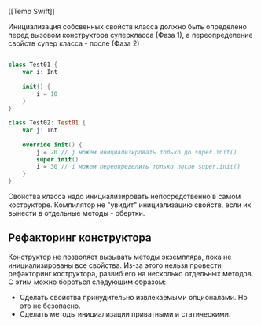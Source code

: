 [[Temp Swift]]

Инициализация собсвенных свойств класса должно быть определено перед вызовом конструктора суперкласса (Фаза 1), а переопределение свойств супер класса - после (Фаза 2)

```swift

class Test01 {
    var i: Int
    
    init() {
        i = 10
    }    
}

class Test02: Test01 {
    var j: Int
    
    override init() {
        j = 20 // j можем инициализировать только до super.init()
        super.init()
        i = 30 // i можем переопределить только после super.init()
    }
}

```

Свойства класса надо инициализировать непосредственно в самом кострукторе. Компилятор не "увидит" инициализацию свойств, если их вынести в отдельные методы - обертки.

## Рефакторинг конструктора
Конструктор не позволяет вызывать методы экземпляра, пока не инициализированы все свойства. Из-за этого нельзя провести рефакторинг коструктора, развиб его на несколько отдельных методов. С этим можно бороться следующим образом:
- Сделать свойства принудительно извлекаемыми опционалами. Но это не безопасно.
- Сделать методы инициализации приватными и статическими.